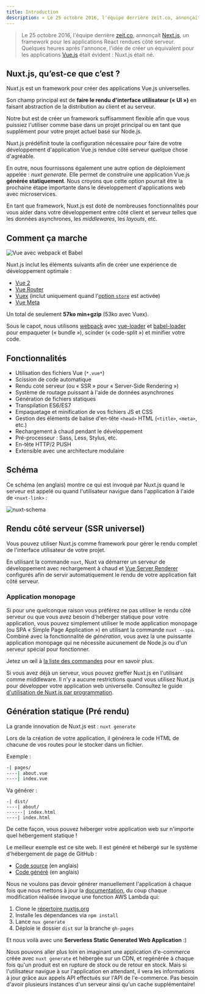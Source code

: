 ```yaml
---
title: Introduction
description: « Le 25 octobre 2016, l'équipe derrière zeit.co, annonçait Next.js, un framework pour les applications React rendues côté serveur. Quelques heures après l'annonce, l'idée de créer un équivalent pour les applications Vue.js était évidente : Nuxt.js était né. »
---
```


> Le 25 octobre 2016, l'équipe derrière [zeit.co](https://zeit.co/), annonçait [Next.js](https://zeit.co/blog/next), un framework pour les applications React rendues côté serveur. Quelques heures après l'annonce, l'idée de créer un équivalent pour les applications [Vue.js](https://fr.vuejs.org) était évident : Nuxt.js était né.

## Nuxt.js, qu’est-ce que c’est ?

Nuxt.js est un framework pour créer des applications Vue.js universelles.

Son champ principal est de **faire le rendu d'interface utilisateur (« UI »)** en faisant abstraction de la distribution au client et au serveur.

Notre but est de créer un framework suffisamment flexible afin que vous puissiez l'utiliser comme base dans un projet principal ou en tant que supplément pour votre projet actuel basé sur Node.js.

Nuxt.js prédéfinit toute la configuration nécessaire pour faire de votre développement d'application Vue.js rendue côté serveur quelque chose d'agréable.

En outre, nous fournissons également une autre option de déploiement appelée : *nuxt generate*. Elle permet de construire une application Vue.js **générée statiquement**.
Nous croyons que cette option pourrait être la prochaine étape importante dans le développement d'applications web avec microservices.

En tant que framework, Nuxt.js est doté de nombreuses fonctionnalités pour vous aider dans votre développement entre côté client et serveur telles que les données asynchrones, les *middlewares*, les *layouts*, etc.

## Comment ça marche

![Vue avec webpack et Babel](https://i.imgur.com/avEUftE.png)

Nuxt.js inclut les éléments suivants afin de créer une expérience de développement optimale :

- [Vue 2](https://github.com/vuejs/vue)
- [Vue Router](https://github.com/vuejs/vue-router)
- [Vuex](https://github.com/vuejs/vuex) (inclut uniquement quand l'[option `store`](/guide/vuex-store) est activée)
- [Vue Meta](https://github.com/declandewet/vue-meta)

Un total de seulement **57ko min+gzip** (53ko avec Vuex).

Sous le capot, nous utilisons [webpack](https://github.com/webpack/webpack) avec [vue-loader](https://github.com/vuejs/vue-loader) et [babel-loader](https://github.com/babel/babel-loader) pour empaqueter (« bundle »), scinder (« code-split ») et minifier votre code.

## Fonctionnalités

- Utilisation des fichiers Vue (`*.vue*`)
- Scission de code automatique
- Rendu coté serveur (ou « SSR » pour « Server-Side Rendering »)
- Système de routage puissant à l'aide de données asynchrones
- Génération de fichiers statiques
- Transpilation ES6/ES7
- Empaquetage et minification de vos fichiers JS et CSS
- Gestion des éléments de balise d'en-tête `<head>` HTML (`<title>`, `<meta>`, etc.)
- Rechargement à chaud pendant le développement
- Pré-processeur : Sass, Less, Stylus, etc.
- En-tête HTTP/2 PUSH
- Extensible avec une architecture modulaire

## Schéma

Ce schéma (en anglais) montre ce qui est invoqué par Nuxt.js quand le serveur est appelé ou quand l'utilisateur navigue dans l'application à l'aide de `<nuxt-link>` :

![nuxt-schema](/nuxt-schema.png)

## Rendu côté serveur (SSR universel)

Vous pouvez utiliser Nuxt.js comme framework pour gérer le rendu complet de l'interface utilisateur de votre projet.

En utilisant la commande `nuxt`, Nuxt va démarrer un serveur de développement avec rechargement à chaud et [Vue Server Renderer](https://ssr.vuejs.org/fr/) configurés afin de servir automatiquement le rendu de votre application fait côté serveur.

### Application monopage

Si pour une quelconque raison vous préférez ne pas utiliser le rendu côté serveur ou que vous avez besoin d'héberger statique pour votre application, vous pouvez simplement utiliser le mode application monopage (ou SPA « Simple Page Application ») en utilisant la commande `nuxt --spa`. Combiné avec la fonctionnalité de *génération*, vous avez la une puissante application monopage qui ne nécessite aucunement de Node.js ou d'un serveur spécial pour fonctionner.

Jetez un œil à [la liste des commandes](/guide/commands) pour en savoir plus.

Si vous avez déjà un serveur, vous pouvez greffer Nuxt.js en l'utilisant comme middleware. Il n'y a aucune restrictions quand vous utilisez Nuxt.js pour développer votre application web universelle. Consultez le guide [d'utilisation de Nuxt.js par programmation](/api/nuxt).

## Génération statique (Pré rendu)

La grande innovation de Nuxt.js est : `nuxt generate`

Lors de la création de votre application, il générera le code HTML de chacune de vos routes pour le stocker dans un fichier.

Exemple :

```bash
-| pages/
----| about.vue
----| index.vue
```

Va générer :

```
-| dist/
----| about/
------| index.html
----| index.html
```

De cette façon, vous pouvez héberger votre application web sur n'importe quel hébergement statique !

Le meilleur exemple est ce site web. Il est généré et hébergé sur le système d'hébergement de page de GitHub :

- [Code source](https://github.com/nuxt/nuxtjs.org) (en anglais)
- [Code généré](https://github.com/nuxt/nuxtjs.org/tree/gh-pages) (en anglais)

Nous ne voulons pas devoir générer manuellement l'application à chaque fois que nous mettons à jour la [documentation](https://github.com/nuxt/docs), du coup chaque modification réalisée invoque une fonction AWS Lambda qui:
1. Clone le [répertoire nuxtjs.org](https://github.com/nuxt/nuxtjs.org)
2. Installe les dépendances via `npm install`
3. Lance `nux generate`
4. Déploie le dossier `dist` sur la branche `gh-pages`

Et nous voilà avec une **Serverless Static Generated Web Application** :)

Nous pouvons aller plus loin en imaginant une application d'e-commerce créée avec `nuxt generate` et hébergée sur un CDN, et regénérée à chaque fois qu'un produit est en rupture de stock ou de retour en stock. Mais si l'utilisateur navigue à sur l'application en attendant, il vera les informations à jour grâce aux appels API effectués sur l'API de l'e-commerce. Pas besoin d'avoir plusieurs instances d'un serveur ainsi qu'un cache supplémentaire!
